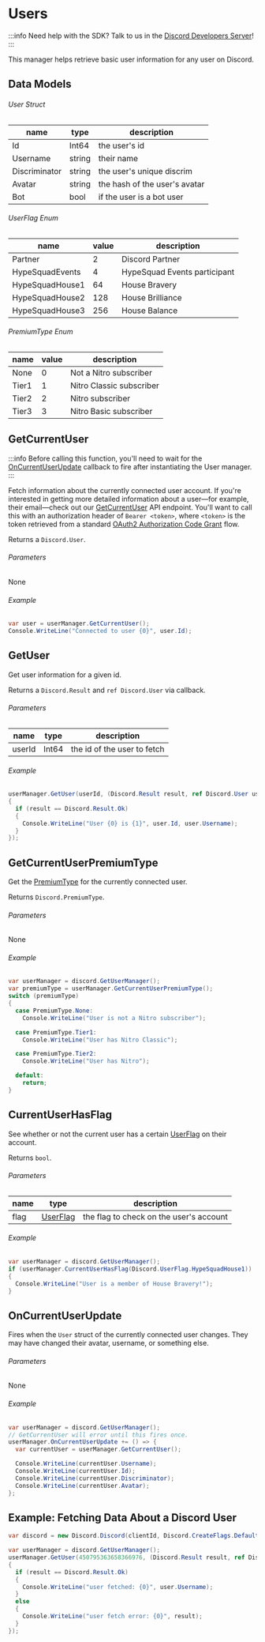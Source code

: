 # Users

:::info
Need help with the SDK? Talk to us in the [Discord Developers Server](https://discord.gg/discord-developers)!
:::

This manager helps retrieve basic user information for any user on Discord.

## Data Models

###### User Struct

| name          | type   | description                   |
|---------------|--------|-------------------------------|
| Id            | Int64  | the user's id                 |
| Username      | string | their name                    |
| Discriminator | string | the user's unique discrim     |
| Avatar        | string | the hash of the user's avatar |
| Bot           | bool   | if the user is a bot user     |

###### UserFlag Enum

| name            | value | description                  |
|-----------------|-------|------------------------------|
| Partner         | 2     | Discord Partner              |
| HypeSquadEvents | 4     | HypeSquad Events participant |
| HypeSquadHouse1 | 64    | House Bravery                |
| HypeSquadHouse2 | 128   | House Brilliance             |
| HypeSquadHouse3 | 256   | House Balance                |

###### PremiumType Enum

| name  | value | description              |
|-------|-------|--------------------------|
| None  | 0     | Not a Nitro subscriber   |
| Tier1 | 1     | Nitro Classic subscriber |
| Tier2 | 2     | Nitro subscriber         |
| Tier3 | 3     | Nitro Basic subscriber   |

## GetCurrentUser

:::info
Before calling this function, you'll need to wait for the [OnCurrentUserUpdate](/docs/game_sdk/Users#oncurrentuserupdate) callback to fire after instantiating the User manager.
:::

Fetch information about the currently connected user account. If you're interested in getting more detailed information about a user—for example, their email—check out our [GetCurrentUser](/docs/resources/User#get-current-user) API endpoint. You'll want to call this with an authorization header of `Bearer <token>`, where `<token>` is the token retrieved from a standard [OAuth2 Authorization Code Grant](/docs/topics/OAuth2#authorization-code-grant) flow.

Returns a `Discord.User`.

###### Parameters

None

###### Example

```cs
var user = userManager.GetCurrentUser();
Console.WriteLine("Connected to user {0}", user.Id);
```

## GetUser

Get user information for a given id.

Returns a `Discord.Result` and `ref Discord.User` via callback.

###### Parameters

| name   | type  | description                 |
|--------|-------|-----------------------------|
| userId | Int64 | the id of the user to fetch |

###### Example

```cs
userManager.GetUser(userId, (Discord.Result result, ref Discord.User user) =>
{
  if (result == Discord.Result.Ok)
  {
    Console.WriteLine("User {0} is {1}", user.Id, user.Username);
  }
});
```

## GetCurrentUserPremiumType

Get the [PremiumType](/docs/game_sdk/Users#data-models-premiumtype-enum) for the currently connected user.

Returns `Discord.PremiumType`.

###### Parameters

None

###### Example

```cs
var userManager = discord.GetUserManager();
var premiumType = userManager.GetCurrentUserPremiumType();
switch (premiumType)
{
  case PremiumType.None:
    Console.WriteLine("User is not a Nitro subscriber");

  case PremiumType.Tier1:
    Console.WriteLine("User has Nitro Classic");

  case PremiumType.Tier2:
    Console.WriteLine("User has Nitro");

  default:
    return;
}
```

## CurrentUserHasFlag

See whether or not the current user has a certain [UserFlag](/docs/game_sdk/Users#data-models-userflag-enum) on their account.

Returns `bool`.

###### Parameters

| name | type                                                       | description                             |
|------|------------------------------------------------------------|-----------------------------------------|
| flag | [UserFlag](/docs/game_sdk/Users#data-models-userflag-enum) | the flag to check on the user's account |

###### Example

```cs
var userManager = discord.GetUserManager();
if (userManager.CurrentUserHasFlag(Discord.UserFlag.HypeSquadHouse1))
{
  Console.WriteLine("User is a member of House Bravery!");
}
```

## OnCurrentUserUpdate

Fires when the `User` struct of the currently connected user changes. They may have changed their avatar, username, or something else.

###### Parameters

None

###### Example

```cs
var userManager = discord.GetUserManager();
// GetCurrentUser will error until this fires once.
userManager.OnCurrentUserUpdate += () => {
  var currentUser = userManager.GetCurrentUser();

  Console.WriteLine(currentUser.Username);
  Console.WriteLine(currentUser.Id);
  Console.WriteLine(currentUser.Discriminator);
  Console.WriteLine(currentUser.Avatar);
};
```

## Example: Fetching Data About a Discord User

```cs
var discord = new Discord.Discord(clientId, Discord.CreateFlags.Default);

var userManager = discord.GetUserManager();
userManager.GetUser(450795363658366976, (Discord.Result result, ref Discord.User user) =>
{
  if (result == Discord.Result.Ok)
  {
    Console.WriteLine("user fetched: {0}", user.Username);
  }
  else
  {
    Console.WriteLine("user fetch error: {0}", result);
  }
});
```
